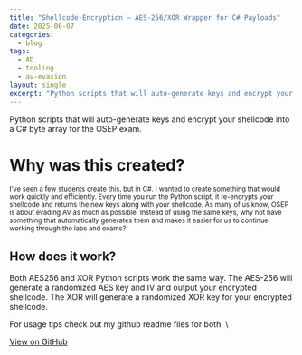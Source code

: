 ```yaml
---
title: "Shellcode-Encryption – AES-256/XOR Wrapper for C# Payloads"
date: 2025-06-07                   
categories:
  - blog                          
tags:
  - AD
  - tooling
  - av-evasion
layout: single
excerpt: "Python scripts that will auto-generate keys and encrypt your shellcode into a C# byte array for the OSEP exam..."
---
```



Python scripts that will auto-generate keys and encrypt your shellcode into a C# byte array for the OSEP exam.
<!--more-->

# Why was this created?
<small>I've seen a few students create this, but in C#. I wanted to create something that would work quickly and efficiently.
Every time you run the Python script, it re-encrypts your shellcode and returns the new keys along with your shellcode. As many of us know, OSEP is about evading AV as much as possible. Instead of using the same keys, why not have something that automatically generates them and makes it easier for us to continue working through the labs and exams?</small>

## How does it work?
Both AES256 and XOR Python scripts work the same way. The AES-256 will generate a randomized AES key and IV and output your encrypted shellcode. The XOR will generate a randomized XOR key for your encrypted shellcode. 

For usage tips check out my github readme files for both. \\


<a class="btn btn--primary" href="https://github.com/DelaDirty/Shellcode-Encryption" target="_blank" rel="noopener">View on GitHub</a>
